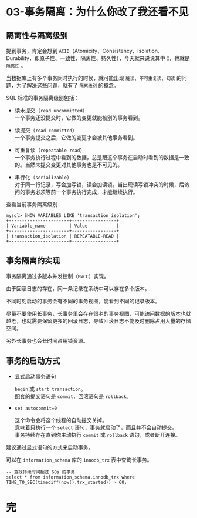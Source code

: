 # 03-事务隔离：为什么你改了我还看不见

## 隔离性与隔离级别

提到事务，肯定会想到 `ACID`（Atomicity、Consistency、Isolation、Durability，即原子性、一致性、隔离性、持久性），今天就来说说其中 `I`，也就是 `隔离性` 。

当数据库上有多个事务同时执行的时候，就可能出现 `脏读`、`不可重复读`、`幻读` 的问题，为了解决这些问题，就有了 `隔离级别` 的概念。

SQL 标准的事务隔离级别包括：
- 读未提交（`read uncommitted`）  
  一个事务还没提交时，它做的变更就能被别的事务看到。

- 读提交（`read committed`）  
  一个事务提交之后，它做的变更才会被其他事务看到。

- 可重复读（`repeatable read`）  
  一个事务执行过程中看到的数据，总是跟这个事务在启动时看到的数据是一致的。当然未提交变更对其他事务也是不可见的。

- 串行化（`serializable`）  
  对于同一行记录，写会加写锁，读会加读锁。当出现读写锁冲突的时候，后访问的事务必须等前一个事务执行完成，才能继续执行。

查看当前事务隔离级别：

    mysql> SHOW VARIABLES LIKE 'transaction_isolation';
    +-----------------------+-----------------+
    | Variable_name         | Value           |
    +-----------------------+-----------------+
    | transaction_isolation | REPEATABLE-READ |
    +-----------------------+-----------------+

## 事务隔离的实现

事务隔离通过多版本并发控制（`MVCC`）实现。

由于回滚日志的存在，同一条记录在系统中可以存在多个版本。

不同时刻启动的事务会有不同的事务视图，能看到不同的记录版本。

尽量不要使用长事务，长事务里会存在很老的事务视图，可能访问数据的版本也就越老，也就需要保留更多的回滚日志，导致回滚日志不能及时删除占用大量的存储空间。

另外长事务也会长时间占用锁资源。

## 事务的启动方式

- 显式启动事务语句
  
  `begin` 或 `start transaction`。  
  配套的提交语句是 `commit`，回滚语句是 `rollback`。

- `set autocommit=0`
  
  这个命令会将这个线程的自动提交关掉。  
  意味着只执行一个 `select` 语句，事务就启动了，而且并不会自动提交。  
  事务持续存在直到你主动执行 `commit` 或 `rollback` 语句，或者断开连接。

建议通过显式语句的方式来启动事务。

可以在 `information_schema` 库的 `innodb_trx` 表中查询长事务。

    -- 查找持续时间超过 60s 的事务
    select * from information_schema.innodb_trx where TIME_TO_SEC(timediff(now(),trx_started)) > 60;


# 完